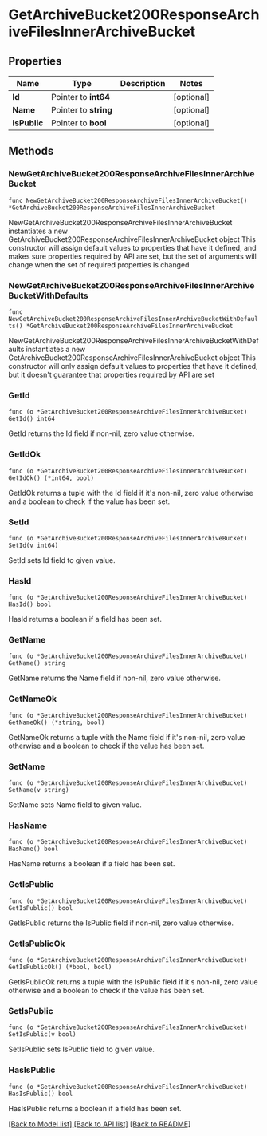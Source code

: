 # GetArchiveBucket200ResponseArchiveFilesInnerArchiveBucket

## Properties

Name | Type | Description | Notes
------------ | ------------- | ------------- | -------------
**Id** | Pointer to **int64** |  | [optional] 
**Name** | Pointer to **string** |  | [optional] 
**IsPublic** | Pointer to **bool** |  | [optional] 

## Methods

### NewGetArchiveBucket200ResponseArchiveFilesInnerArchiveBucket

`func NewGetArchiveBucket200ResponseArchiveFilesInnerArchiveBucket() *GetArchiveBucket200ResponseArchiveFilesInnerArchiveBucket`

NewGetArchiveBucket200ResponseArchiveFilesInnerArchiveBucket instantiates a new GetArchiveBucket200ResponseArchiveFilesInnerArchiveBucket object
This constructor will assign default values to properties that have it defined,
and makes sure properties required by API are set, but the set of arguments
will change when the set of required properties is changed

### NewGetArchiveBucket200ResponseArchiveFilesInnerArchiveBucketWithDefaults

`func NewGetArchiveBucket200ResponseArchiveFilesInnerArchiveBucketWithDefaults() *GetArchiveBucket200ResponseArchiveFilesInnerArchiveBucket`

NewGetArchiveBucket200ResponseArchiveFilesInnerArchiveBucketWithDefaults instantiates a new GetArchiveBucket200ResponseArchiveFilesInnerArchiveBucket object
This constructor will only assign default values to properties that have it defined,
but it doesn't guarantee that properties required by API are set

### GetId

`func (o *GetArchiveBucket200ResponseArchiveFilesInnerArchiveBucket) GetId() int64`

GetId returns the Id field if non-nil, zero value otherwise.

### GetIdOk

`func (o *GetArchiveBucket200ResponseArchiveFilesInnerArchiveBucket) GetIdOk() (*int64, bool)`

GetIdOk returns a tuple with the Id field if it's non-nil, zero value otherwise
and a boolean to check if the value has been set.

### SetId

`func (o *GetArchiveBucket200ResponseArchiveFilesInnerArchiveBucket) SetId(v int64)`

SetId sets Id field to given value.

### HasId

`func (o *GetArchiveBucket200ResponseArchiveFilesInnerArchiveBucket) HasId() bool`

HasId returns a boolean if a field has been set.

### GetName

`func (o *GetArchiveBucket200ResponseArchiveFilesInnerArchiveBucket) GetName() string`

GetName returns the Name field if non-nil, zero value otherwise.

### GetNameOk

`func (o *GetArchiveBucket200ResponseArchiveFilesInnerArchiveBucket) GetNameOk() (*string, bool)`

GetNameOk returns a tuple with the Name field if it's non-nil, zero value otherwise
and a boolean to check if the value has been set.

### SetName

`func (o *GetArchiveBucket200ResponseArchiveFilesInnerArchiveBucket) SetName(v string)`

SetName sets Name field to given value.

### HasName

`func (o *GetArchiveBucket200ResponseArchiveFilesInnerArchiveBucket) HasName() bool`

HasName returns a boolean if a field has been set.

### GetIsPublic

`func (o *GetArchiveBucket200ResponseArchiveFilesInnerArchiveBucket) GetIsPublic() bool`

GetIsPublic returns the IsPublic field if non-nil, zero value otherwise.

### GetIsPublicOk

`func (o *GetArchiveBucket200ResponseArchiveFilesInnerArchiveBucket) GetIsPublicOk() (*bool, bool)`

GetIsPublicOk returns a tuple with the IsPublic field if it's non-nil, zero value otherwise
and a boolean to check if the value has been set.

### SetIsPublic

`func (o *GetArchiveBucket200ResponseArchiveFilesInnerArchiveBucket) SetIsPublic(v bool)`

SetIsPublic sets IsPublic field to given value.

### HasIsPublic

`func (o *GetArchiveBucket200ResponseArchiveFilesInnerArchiveBucket) HasIsPublic() bool`

HasIsPublic returns a boolean if a field has been set.


[[Back to Model list]](../README.md#documentation-for-models) [[Back to API list]](../README.md#documentation-for-api-endpoints) [[Back to README]](../README.md)


